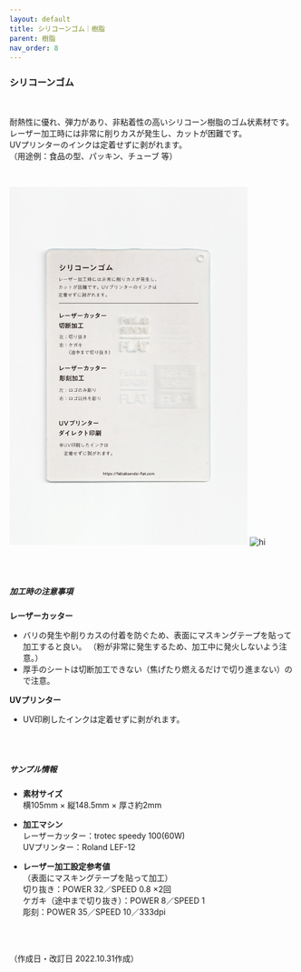 ```yaml
---
layout: default
title: シリコーンゴム｜樹脂
parent: 樹脂
nav_order: 8
---
```


### シリコーンゴム
<br>

耐熱性に優れ、弾力があり、非粘着性の高いシリコーン樹脂のゴム状素材です。<br>
レーザー加工時には非常に削りカスが発生し、カットが困難です。<br>
UVプリンターのインクは定着せずに剥がれます。<br>
（用途例：食品の型、パッキン、チューブ 等）

<br>

<img src="assets/13_Silicone_1.png" width="420" alt="hi" class="inline"/> <img src="assets/13_Silicone_2.png" width="420" alt="hi" class="inline"/>

<br><br>



##### 加工時の注意事項

**レーザーカッター**
<br>
* バリの発生や削りカスの付着を防ぐため、表面にマスキングテープを貼って加工すると良い。
（粉が非常に発生するため、加工中に発火しないよう注意。）
* 厚手のシートは切断加工できない（焦げたり燃えるだけで切り進まない）ので注意。

**UVプリンター**
<br>
* UV印刷したインクは定着せずに剥がれます。

<br><br>

##### サンプル情報

* **素材サイズ**<br>
横105mm × 縦148.5mm × 厚さ約2mm

* **加工マシン**<br>
レーザーカッター：trotec speedy 100(60W)<br>
UVプリンター：Roland LEF-12<br>

* **レーザー加工設定参考値**<br>（表面にマスキングテープを貼って加工）<br>
切り抜き：POWER 32／SPEED 0.8 ×2回<br>
ケガキ（途中まで切り抜き）：POWER 8／SPEED 1<br>
彫刻：POWER 35／SPEED 10／333dpi<br>

<br><br>

（作成日・改訂日 2022.10.31作成）
